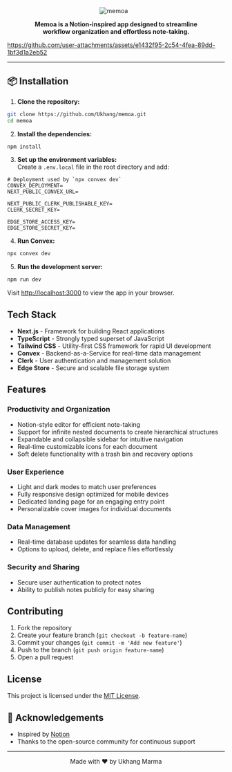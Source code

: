 <div align="center">
 <img src="https://github.com/user-attachments/assets/d9942d91-735e-48c0-9630-6829d47ec2bd" alt="memoa" style="margin-right: 10px;">
</div>

<p align="center">
    <strong> Memoa is a Notion-inspired app designed to streamline <br/> workflow organization and effortless note-taking.</strong>
</p>

https://github.com/user-attachments/assets/e1432f95-2c54-4fea-89dd-1bf3d1a2eb52

---

## 📦 Installation

1. **Clone the repository:**  
```bash
git clone https://github.com/Ukhang/memoa.git
cd memoa
```

2. **Install the dependencies:**  
```bash
npm install
```

3. **Set up the environment variables:**  
Create a `.env.local` file in the root directory and add:
```env
# Deployment used by `npx convex dev`
CONVEX_DEPLOYMENT=
NEXT_PUBLIC_CONVEX_URL=

NEXT_PUBLIC_CLERK_PUBLISHABLE_KEY=
CLERK_SECRET_KEY=

EDGE_STORE_ACCESS_KEY=
EDGE_STORE_SECRET_KEY=
```

4. **Run Convex:**  
```bash
npx convex dev
```

5. **Run the development server:**  
```bash
npm run dev
```

Visit [http://localhost:3000](http://localhost:3000) to view the app in your browser.

## Tech Stack

- **Next.js** - Framework for building React applications
- **TypeScript** - Strongly typed superset of JavaScript
- **Tailwind CSS** - Utility-first CSS framework for rapid UI development
- **Convex** - Backend-as-a-Service for real-time data management
- **Clerk** - User authentication and management solution
- **Edge Store** - Secure and scalable file storage system

## Features

### Productivity and Organization

- Notion-style editor for efficient note-taking
- Support for infinite nested documents to create hierarchical structures
- Expandable and collapsible sidebar for intuitive navigation
- Real-time customizable icons for each document
- Soft delete functionality with a trash bin and recovery options

### User Experience

- Light and dark modes to match user preferences
- Fully responsive design optimized for mobile devices
- Dedicated landing page for an engaging entry point
- Personalizable cover images for individual documents

### Data Management

- Real-time database updates for seamless data handling
- Options to upload, delete, and replace files effortlessly

### Security and Sharing

- Secure user authentication to protect notes
- Ability to publish notes publicly for easy sharing

## Contributing

1. Fork the repository
2. Create your feature branch (`git checkout -b feature-name`)
3. Commit your changes (`git commit -m 'Add new feature'`)
4. Push to the branch (`git push origin feature-name`)
5. Open a pull request

## License

This project is licensed under the [MIT License](LICENSE).

## 🙌 Acknowledgements

- Inspired by [Notion](https://www.notion.so/)
- Thanks to the open-source community for continuous support

---

<div align="center">
    Made with ❤️ by Ukhang Marma
</div>
